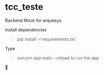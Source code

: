 # tcc_teste
Backend Mock for arquesys

Install dependencies 
> pip install -r requirements.txt

Type 
> uvicorn app:main --reload 
to run the app

🚀
